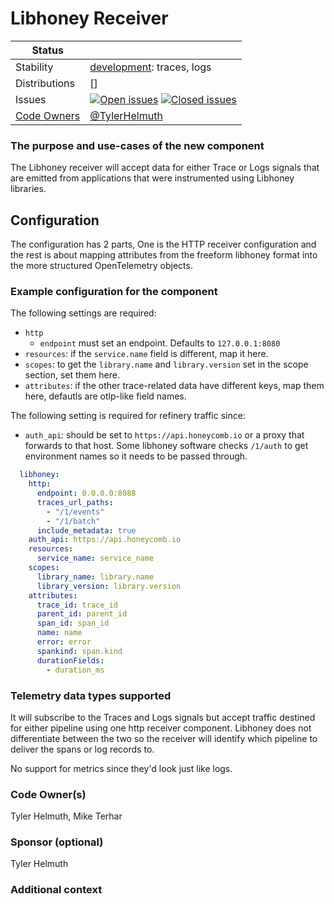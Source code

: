 # Libhoney Receiver
<!-- status autogenerated section -->
| Status        |           |
| ------------- |-----------|
| Stability     | [development]: traces, logs   |
| Distributions | [] |
| Issues        | [![Open issues](https://img.shields.io/github/issues-search/open-telemetry/opentelemetry-collector-contrib?query=is%3Aissue%20is%3Aopen%20label%3Areceiver%2Flibhoney%20&label=open&color=orange&logo=opentelemetry)](https://github.com/open-telemetry/opentelemetry-collector-contrib/issues?q=is%3Aopen+is%3Aissue+label%3Areceiver%2Flibhoney) [![Closed issues](https://img.shields.io/github/issues-search/open-telemetry/opentelemetry-collector-contrib?query=is%3Aissue%20is%3Aclosed%20label%3Areceiver%2Flibhoney%20&label=closed&color=blue&logo=opentelemetry)](https://github.com/open-telemetry/opentelemetry-collector-contrib/issues?q=is%3Aclosed+is%3Aissue+label%3Areceiver%2Flibhoney) |
| [Code Owners](https://github.com/open-telemetry/opentelemetry-collector-contrib/blob/main/CONTRIBUTING.md#becoming-a-code-owner)    | [@TylerHelmuth](https://www.github.com/TylerHelmuth) |

[development]: https://github.com/open-telemetry/opentelemetry-collector/blob/main/docs/component-stability.md#development
<!-- end autogenerated section -->

### The purpose and use-cases of the new component

The Libhoney receiver will accept data for either Trace or Logs signals that are emitted from applications that were instrumented using Libhoney libraries. 


## Configuration

The configuration has 2 parts, One is the HTTP receiver configuration and the rest is about mapping attributes from the freeform libhoney format into the more structured OpenTelemetry objects.

### Example configuration for the component

The following settings are required:

- `http`
  - `endpoint` must set an endpoint. Defaults to `127.0.0.1:8080`
- `resources`: if the `service.name` field is different, map it here.
- `scopes`: to get the `library.name` and `library.version` set in the scope section, set them here.
- `attributes`: if the other trace-related data have different keys, map them here, defautls are otlp-like field names.

The following setting is required for refinery traffic since:

- `auth_api`: should be set to `https://api.honeycomb.io` or a proxy that forwards to that host.
  Some libhoney software checks `/1/auth` to get environment names so it needs to be passed through.


```yaml
  libhoney:
    http:
      endpoint: 0.0.0.0:8088
      traces_url_paths:
        - "/1/events"
        - "/1/batch"
      include_metadata: true
    auth_api: https://api.honeycomb.io
    resources:
      service_name: service_name
    scopes:
      library_name: library.name
      library_version: library.version
    attributes:
      trace_id: trace_id
      parent_id: parent_id
      span_id: span_id
      name: name
      error: error
      spankind: span.kind
      durationFields:
        - duration_ms
```

### Telemetry data types supported

It will subscribe to the Traces and Logs signals but accept traffic destined for either pipeline using one http receiver component. Libhoney does not differentiate between the two so the receiver will identify which pipeline to deliver the spans or log records to. 

No support for metrics since they'd look just like logs.

### Code Owner(s)

Tyler Helmuth, Mike Terhar

### Sponsor (optional)

Tyler Helmuth

### Additional context